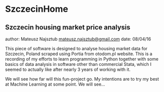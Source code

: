 # SzczecinHome
## Szczecin housing market price analysis

author: Mateusz Najsztub <mateusz.najsztub@gmail.com>
date: 08/04/16

This piece of software is designed to analyse housing market data for Szczecin, Poland scraped using Portia from otodom.pl website. This is a recording of my efforts to learn programming in Python together with some basics of data analysis in software other than commercial Stata, which I seemed to actually like after nearly 3 years of working with it.

We will see how far will this fun-project go. My intentions are to try my best at Machine Learning at some point. We will see...
